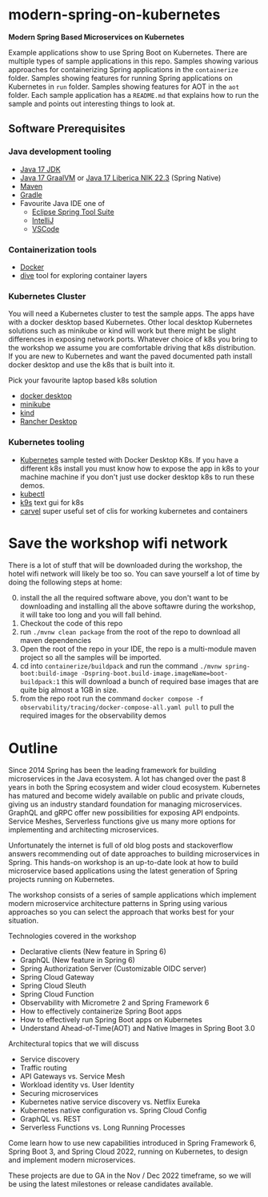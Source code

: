 # modern-spring-on-kubernetes

**Modern Spring Based Microservices on Kubernetes**

Example applications show to use Spring Boot on Kubernetes. There are multiple types
of sample applications in this repo. Samples showing various approaches for
containerizing Spring applications in the `containerize` folder.
Samples showing features for running Spring applications on Kubernetes in `run`
folder. Samples showing features for AOT in the `aot` folder. Each sample application has a `README.md` that explains how to run the
sample and points out interesting things to look at.

## Software Prerequisites

### Java development tooling 
* [Java 17 JDK](https://adoptium.net/)
* [Java 17 GraalVM](https://www.graalvm.org/22.3/docs/getting-started/) or [Java 17 Liberica NIK 22.3](https://bell-sw.com/pages/downloads/native-image-kit/#) (Spring Native)
* [Maven](https://maven.apache.org/index.html)
* [Gradle](https://gradle.org/)
* Favourite Java IDE one of
   * [Eclipse Spring Tool Suite](https://spring.io/tools) 
   * [IntelliJ](https://www.jetbrains.com/idea/download)
   * [VSCode](https://code.visualstudio.com/)

### Containerization tools
* [Docker](https://www.docker.com/products/docker-desktop)  
* [dive](https://github.com/wagoodman/dive) tool for exploring container layers

### Kubernetes Cluster 

You will need a Kubernetes cluster to test the sample apps. The apps have with a 
docker desktop based Kubernetes. Other local desktop Kubernetes solutions such as
minikube or kind will work but there might be slight differences in exposing 
network ports. Whatever choice of k8s you bring to the workshop we assume you 
are comfortable driving that k8s distribution. If you are new to Kubernetes 
and want the paved documented path install docker desktop and use the k8s that
is built into it.

Pick your favourite laptop based k8s solution
* [docker desktop](https://www.docker.com/products/docker-desktop/)
* [minikube](https://minikube.sigs.k8s.io/docs/start/)
* [kind](https://kind.sigs.k8s.io/)
* [Rancher Desktop](https://rancherdesktop.io/)

### Kubernetes tooling
* [Kubernetes](https://kubernetes.io/) sample tested with Docker Desktop K8s. If you have a different k8s install you must know how to expose the app in k8s to your machine machine if you don't just use docker desktop k8s to run these demos.
* [kubectl](https://code.visualstudio.com/)
* [k9s](https://github.com/derailed/k9s) text gui for k8s
* [carvel](https://carvel.dev/) super useful set of clis for working kubernetes and containers 

# Save the workshop wifi network 

There is a lot of stuff that will be downloaded during the workshop, the hotel wifi 
network will likely be too so. You can save yourself a lot of time by doing the 
following steps at home:

0. install the all the required software above, you don't want to be downloading and installing 
   all the above softawre during the workshop, it will take too long and you will fall behind.
1. Checkout the code of this repo 
2. run `./mvnw clean package` from the root of the repo to download all maven dependencies 
3. Open the root of the repo in your IDE, the repo is a multi-module maven project so all 
   the samples will be imported.
4. cd into  `containerize/buildpack` and run the command `./mvnw spring-boot:build-image -Dspring-boot.build-image.imageName=boot-buildpack:1` this will download a bunch of required base images that are quite big almost a 1GB in size.  
5. from the repo root run the command `docker compose -f observability/tracing/docker-compose-all.yaml pull` to pull the required images for the observability demos

# Outline 

Since 2014 Spring has been the leading framework for building microservices in
the Java ecosystem.  A lot has changed over the past 8 years in both the Spring 
ecosystem and wider cloud ecosystem. Kubernetes has matured and become widely
available on public and private clouds, giving us an industry standard 
foundation for managing microservices. GraphQL and gRPC offer new possibilities 
for exposing API endpoints. Service Meshes, Serverless functions give us many 
more options for implementing and architecting microservices.

Unfortunately the internet is full of old blog posts and stackoverflow answers 
recommending out of date approaches to building microservices in Spring. 
This hands-on workshop is an up-to-date look at how to build microservice 
based applications using the latest generation of Spring projects running 
on Kubernetes.

The workshop consists of a series of sample applications which implement modern
microservice architecture patterns in Spring using various approaches so you 
can select the approach that works best for your situation.

Technologies covered in the workshop

* Declarative clients (New feature in Spring 6)
* GraphQL (New feature in Spring 6)
* Spring Authorization Server (Customizable OIDC server)
* Spring Cloud Gateway
* Spring Cloud Sleuth
* Spring Cloud Function
* Observability with Micrometre 2 and Spring Framework 6
* How to effectively containerize Spring Boot apps
* How to effectively run Spring Boot apps on Kubernetes
* Understand Ahead-of-Time(AOT) and Native Images in Spring Boot 3.0

Architectural topics that we will discuss

* Service discovery
* Traffic routing
* API Gateways vs. Service Mesh
* Workload identity vs. User Identity
* Securing microservices
* Kubernetes native service discovery vs. Netflix Eureka
* Kubernetes native configuration  vs. Spring Cloud Config
* GraphQL vs. REST
* Serverless Functions vs. Long Running Processes

Come learn how to use new capabilities introduced in Spring Framework 6, 
Spring Boot 3, and Spring Cloud 2022, running on Kubernetes, to design and 
implement modern microservices. 

These projects are due to GA in the Nov / Dec
2022 timeframe, so we will be using the latest milestones or release candidates available.
